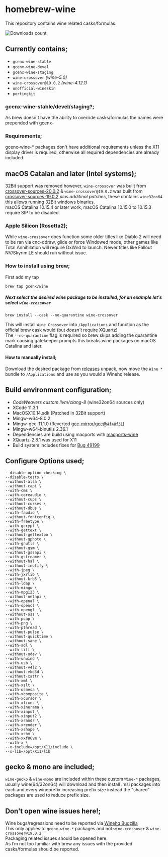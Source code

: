 # homebrew-wine
This repository contains wine related casks/formulas.

![Downloads count](https://img.shields.io/github/downloads/gcenx/homebrew-wine/total.svg)

## Currently contains;
- `gcenx-wine-stable`
- `gcenx-wine-devel`
- `gcenx-wine-staging`
- `wine-crossover` *(wine-5.0)*
- `wine-crossover@19.0.2` *(wine-4.12.1)*
- `unofficial-wineskin`
- `portingkit`

### gcenx-wine-stable/devel/staging?;
As brew doesn't have the ability to override casks/formulas the names were prepended with gcenx-

### Requirements;
gcenx-wine-* packages don't have additional requirements unless the X11 display driver is required, otherwise all required dependencies are already included.

## macOS Catalan and later (Intel systems);
32Bit support was removed however, `wine-crossover` was built from [crossover-sources-20.0.2](https://media.codeweavers.com/pub/crossover/source/crossover-sources-20.0.2.tar.gz) & `wine-crossover@19.0.2` was built from [crossover-sources-19.0.2](https://media.codeweavers.com/pub/crossover/source/crossover-sources-19.0.2.tar.gz) *plus additinal patches*, these contains `wine32on64` this allows running 32Bit windows binaries.\
macOS Catalina 10.15.4 or later work, macOS Catalina 10.15.0 to 10.15.3 require SIP to be disabled.

### Apple Silicon (Rosetta2);
While `wine-crossover` does function some older titles like Diablo 2 will need to be ran via cnc-ddraw, glide or force Windowed mode, other games like Total Annihilation will require DxWnd to launch.  Newer titles like Fallout NV/Skyrim LE should run without issue.

### How to install using brew;
First add my tap
```
brew tap gcenx/wine
```

##### Next select the desired wine package to be installed, for an example let's select `wine-crossover`
```
brew install --cask --no-quarantine wine-crossover
```
This will install `Wine Crossover` into `/Applications` and function as the official brew cask would (but _doesn't_ require XQuartz)\
The `--no-quarantine` flag is required so brew skips adding the quarantine mark causing gatekeeper prompts this breaks wine packages on macOS Catalina and later.

#### How to manually install;
Download the desired package from [releases](https://github.com/Gcenx/macOS_Wine_builds/releases) unpack, now move the `Wine *` bundle to `/Applications` and use as you would a Winehq release.

## Build environment configuration;
- _CodeWeavers custom llvm/clang-8_ (wine32on64 sources only)
- XCode 11.3.1
- MacOSX10.14.sdk (Patched in 32Bit support)
- Mingw-w64-8.0.2
- Mingw-gcc-11.1.0 (Reverted [gcc-mirror/gcc@`4f48f31`](https://github.com/gcc-mirror/gcc/commit/4f48f31bbfc10697296ff004a92614d9249ca784))
- Mingw-w64-binutils 2.36.1
- Dependencies are build using macports with [macports-wine](https://github.com/Gcenx/macports-wine)
- XQuartz-2.8.1 was used for X11
- Build system includes fixes for [Bug 49199](https://bugs.winehq.org/show_bug.cgi?id=49199)

## Configure Options used;
```
--disable-option-checking \
--disable-tests \
--without-alsa \
--without-capi \
--with-cms \
--with-coreaudio \
--without-cups \
--without-curses \
--without-dbus \
--with-faudio \
--without-fontconfig \
--with-freetype \
--with-gcrypt \
--with-gettext \
--without-gettextpo \
--without-gphoto \
--with-gnutls \
--without-gsm \
--without-gssapi \
--with-gstreamer \
--without-hal \
--without-inotify \
--with-jpeg \
--with-jxrlib \
--without-krb5 \
--with-ldap \
--with-mingw \
--with-mpg123 \
--without-netapi \
--with-openal \
--with-opencl \
--with-opengl  \
--without-oss \
--with-pcap \
--with-png \
--with-pthread \
--without-pulse \
--without-quicktime \
--without-sane \
--with-sdl \
--with-tiff \
--without-udev \
--with-unwind \
--with-usb \
--without-v4l2 \
--without-vkd3d \
--without-xattr \
--with-xml \
--with-xslt \
--with-osmesa \
--with-xcomposite \
--with-xcursor \
--with-xfixes \
--with-xinerama \
--with-xinput \
--with-xinput2 \
--with-xrandr \
--with-xrender \
--with-xshape \
--with-xshm \
--with-xxf86vm \
--with-x \
--x-include=/opt/X11/include \
--x-lib=/opt/X11/lib
```

## gecko & mono are included;
`wine-gecko` & `wine-mono` are included within these custom `Wine-*` packages, usually wine(64/32on64) will download and then install .msi packages into each and every wineprefix increasing prefix size instead the "shared" packages are used to reduce prefix size.

## Don't open wine issues here!;
Wine bugs/regressions need to be reported via [Winehq Bugzilla](https://bugs.winehq.org/)\
This only applies to `gcenx-wine-*` packages and not `wine-crossover` & `wine-crossover@19.0.2`\
Packaging related issues should be opened here.\
As I’m not too familiar with brew any issues with the provided casks/formulas should be reported.
